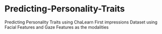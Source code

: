# Predicting-Personality-Traits
Predicting Personality Traits using ChaLearn First impressions Dataset using Facial Features and Gaze Features as the modalities
